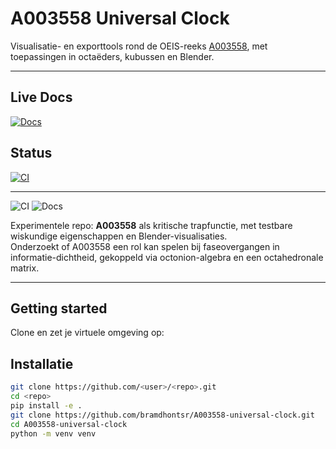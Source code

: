 # A003558 Universal Clock

Visualisatie- en exporttools rond de OEIS-reeks [A003558](https://oeis.org/A003558), met toepassingen in octaëders, kubussen en Blender.

---

## Live Docs
[![Docs](https://github.com/<user>/<repo>/actions/workflows/pages.yml/badge.svg)](https://<user>.github.io/<repo>/)

## Status
[![CI](https://github.com/<user>/<repo>/actions/workflows/ci.yml/badge.svg)](https://github.com/<user>/<repo>/actions)

---


![CI](https://github.com/bramdhontsr/A003558-universal-clock/actions/workflows/ci.yml/badge.svg)
![Docs](https://github.com/bramdhontsr/A003558-universal-clock/actions/workflows/pages.yml/badge.svg)

Experimentele repo: **A003558** als kritische trapfunctie, met testbare wiskundige eigenschappen en Blender-visualisaties.  
Onderzoekt of A003558 een rol kan spelen bij faseovergangen in informatie-dichtheid, gekoppeld via octonion-algebra en een octahedronale matrix.

---

## Getting started

Clone en zet je virtuele omgeving op:

## Installatie

```bash
git clone https://github.com/<user>/<repo>.git
cd <repo>
pip install -e .
git clone https://github.com/bramdhontsr/A003558-universal-clock.git
cd A003558-universal-clock
python -m venv venv
